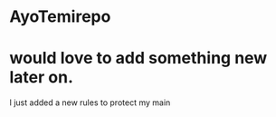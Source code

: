# AyoTemirepo
# would love to add something new later on.
I just added a new rules to protect my main
